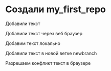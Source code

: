 ﻿# Создали  my_first_repo

Добавили текст 


Добавили текст через веб браузер 

Добавим текст локально 

Добавили текст в новой ветке newbranch

Разрешаем конфликт  текст в браузере 
